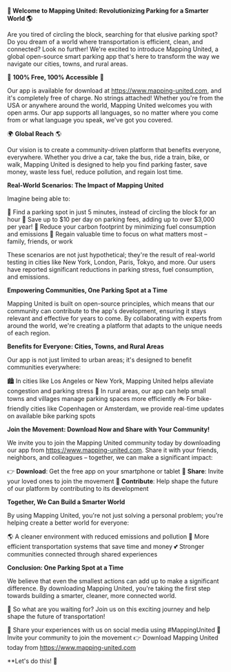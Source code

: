 **🚀 Welcome to Mapping United: Revolutionizing Parking for a Smarter World 🌎**

Are you tired of circling the block, searching for that elusive parking spot? Do you dream of a world where transportation is efficient, clean, and connected? Look no further! We're excited to introduce Mapping United, a global open-source smart parking app that's here to transform the way we navigate our cities, towns, and rural areas.

🌟 **100% Free, 100% Accessible** 🌟

Our app is available for download at https://www.mapping-united.com, and it's completely free of charge. No strings attached! Whether you're from the USA or anywhere around the world, Mapping United welcomes you with open arms. Our app supports all languages, so no matter where you come from or what language you speak, we've got you covered.

🌍 **Global Reach** 🌎

Our vision is to create a community-driven platform that benefits everyone, everywhere. Whether you drive a car, take the bus, ride a train, bike, or walk, Mapping United is designed to help you find parking faster, save money, waste less fuel, reduce pollution, and regain lost time.

**Real-World Scenarios: The Impact of Mapping United**

Imagine being able to:

📍 Find a parking spot in just 5 minutes, instead of circling the block for an hour
💸 Save up to $10 per day on parking fees, adding up to over $3,000 per year!
🌿 Reduce your carbon footprint by minimizing fuel consumption and emissions
💪 Regain valuable time to focus on what matters most – family, friends, or work

These scenarios are not just hypothetical; they're the result of real-world testing in cities like New York, London, Paris, Tokyo, and more. Our users have reported significant reductions in parking stress, fuel consumption, and emissions.

**Empowering Communities, One Parking Spot at a Time**

Mapping United is built on open-source principles, which means that our community can contribute to the app's development, ensuring it stays relevant and effective for years to come. By collaborating with experts from around the world, we're creating a platform that adapts to the unique needs of each region.

**Benefits for Everyone: Cities, Towns, and Rural Areas**

Our app is not just limited to urban areas; it's designed to benefit communities everywhere:

🏙️ In cities like Los Angeles or New York, Mapping United helps alleviate congestion and parking stress
🌳 In rural areas, our app can help small towns and villages manage parking spaces more efficiently
🚲 For bike-friendly cities like Copenhagen or Amsterdam, we provide real-time updates on available bike parking spots

**Join the Movement: Download Now and Share with Your Community!**

We invite you to join the Mapping United community today by downloading our app from https://www.mapping-united.com. Share it with your friends, neighbors, and colleagues – together, we can make a significant impact:

👉 **Download**: Get the free app on your smartphone or tablet
📣 **Share**: Invite your loved ones to join the movement
💬 **Contribute**: Help shape the future of our platform by contributing to its development

**Together, We Can Build a Smarter World**

By using Mapping United, you're not just solving a personal problem; you're helping create a better world for everyone:

🌎 A cleaner environment with reduced emissions and pollution
🌟 More efficient transportation systems that save time and money
💕 Stronger communities connected through shared experiences

**Conclusion: One Parking Spot at a Time**

We believe that even the smallest actions can add up to make a significant difference. By downloading Mapping United, you're taking the first step towards building a smarter, cleaner, more connected world.

🌟 So what are you waiting for? Join us on this exciting journey and help shape the future of transportation!

💬 Share your experiences with us on social media using #MappingUnited
📣 Invite your community to join the movement
👉 Download Mapping United today from https://www.mapping-united.com

**Let's do this! 🚀